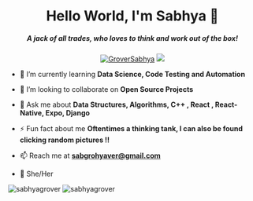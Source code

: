 <h1 align="center">Hello World, I'm Sabhya 👋</h1>
<p align="center">

<h5 align="center">A jack of all trades, who loves to think and work out of the box!</h5>
<p align="center"> 
<a href="https://twitter.com/GroverSabhya" target="blank"><img src="https://img.shields.io/twitter/follow/GroverSabhya?logo=twitter&style=for-the-badge" alt="GroverSabhya" /></a> 
<a href="https://www.linkedin.com/in/sabhyagrover"> 
<img src="https://img.shields.io/badge/linkedin%20-%230077B5.svg?&style=for-the-badge&logo=linkedin&logoColor=white"/></a>
</p>

- 🌱 I’m currently learning **Data Science, Code Testing and Automation**

- 👯 I’m looking to collaborate on **Open Source Projects**

- 💬 Ask me about **Data Structures, Algorithms, C++ , React , React-Native, Expo, Django**

- ⚡ Fun fact about me **Oftentimes a thinking tank, I can also be found clicking random pictures !!**

- 📫 Reach me at **sabgrohyaver@gmail.com**

- 🙋 She/Her
<p><img src="https://github-readme-stats.vercel.app/api/top-langs?username=sabhyagrover&show_icons=true&locale=en&layout=compact" alt="sabhyagrover" /> <img src="https://github-readme-stats.vercel.app/api?username=sabhyagrover&show_icons=true&locale=en" alt="sabhyagrover" /> </p>


